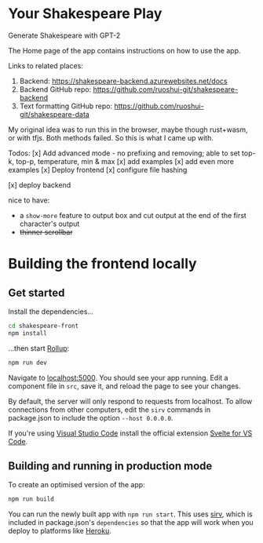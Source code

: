 # Your Shakespeare Play

Generate Shakespeare with GPT-2

The Home page of the app contains instructions on how to use the app.

Links to related places:

1. Backend: https://shakespeare-backend.azurewebsites.net/docs
2. Backend GitHub repo: https://github.com/ruoshui-git/shakespeare-backend
3. Text formatting GitHub repo: https://github.com/ruoshui-git/shakespeare-data

My original idea was to run this in the browser, maybe though rust+wasm, or with tfjs. Both methods failed. So this is what I came up with.

Todos:
[x] Add advanced mode - no prefixing and removing; able to set top-k, top-p, temperature, min & max
[x] add examples
[x] add even more examples
[x] Deploy frontend
[x] configure file hashing

[x] deploy backend

nice to have:

-   a `show-more` feature to output box and cut output at the end of the first character's output
-   ~~thinner scrollbar~~

# Building the frontend locally

## Get started

Install the dependencies...

```bash
cd shakespeare-front
npm install
```

...then start [Rollup](https://rollupjs.org):

```bash
npm run dev
```

Navigate to [localhost:5000](http://localhost:5000). You should see your app running. Edit a component file in `src`, save it, and reload the page to see your changes.

By default, the server will only respond to requests from localhost. To allow connections from other computers, edit the `sirv` commands in package.json to include the option `--host 0.0.0.0`.

If you're using [Visual Studio Code](https://code.visualstudio.com/) install the official extension [Svelte for VS Code](https://marketplace.visualstudio.com/items?itemName=svelte.svelte-vscode).

## Building and running in production mode

To create an optimised version of the app:

```bash
npm run build
```

You can run the newly built app with `npm run start`. This uses [sirv](https://github.com/lukeed/sirv), which is included in package.json's `dependencies` so that the app will work when you deploy to platforms like [Heroku](https://heroku.com).
